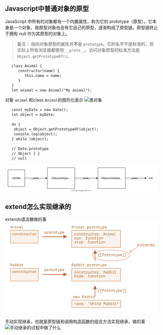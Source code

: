 ## Javascript中普通对象的原型

JavaScript 中所有的对象都有一个内置属性，称为它的 prototype（原型）。它本身是一个对象，故原型对象也会有它自己的原型，逐渐构成了原型链。原型链终止于拥有 null 作为其原型的对象上。

> 备注： 指向对象原型的属性并**不**是 `prototype`。它的名字不是标准的，但实际上所有浏览器都使用 `__proto__`。访问对象原型的标准方法是 `Object.getPrototypeOf()`。

```
   class Animal { 
      constructor(name) {
         this.name = name;
      }
   }
   let animal = new Animal("My animal");
```
   对象 `animal` 和class `Animal`的图形化表示
   ![类对象](../Pictures//1699949504847.jpg "图形化")

```
   const myDate = new Date();
   let object = myDate;

   do {
    object = Object.getPrototypeOf(object);
    console.log(object);
   } while (object);

   // Date.prototype
   // Object { }
   // null
```
![对象实例包含的原型链](../Pictures/mydate-prototype-chain.svg "原型链")

## extend怎么实现继承的
  extends语法糖做的事
  ![extends实现继承的过程中做了什么](../Pictures/whatextendsdo.png "what extends do")
  
  手动实现继承，也就是原型链和调用构造函数的组合方法实现继承，做的事
  ![手动继承的过程中做了什么](../Pictures/画手动继承原型链.png "without Syntactic sugar")